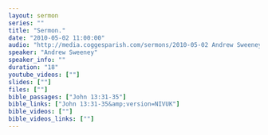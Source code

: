 ```yaml
---
layout: sermon
series: ""
title: "Sermon."
date: "2010-05-02 11:00:00"
audio: "http://media.coggesparish.com/sermons/2010-05-02 Andrew Sweeney.mp3"
speaker: "Andrew Sweeney"
speaker_info: ""
duration: "18"
youtube_videos: [""]
slides: [""]
files: [""]
bible_passages: ["John 13:31-35"]
bible_links: ["John 13:31-35&amp;version=NIVUK"]
bible_videos: [""]
bible_videos_links: [""]
---
```

